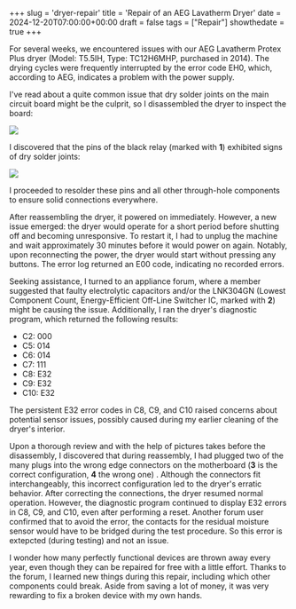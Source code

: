 +++
slug = 'dryer-repair'
title = 'Repair of an AEG Lavatherm Dryer'
date = 2024-12-20T07:00:00+00:00
draft = false
tags = ["Repair"]
showthedate = true
+++

For several weeks, we encountered issues with our AEG Lavatherm Protex Plus dryer (Model: T5.5IH, Type: TC12H6MHP, purchased in 2014). The drying cycles were frequently interrupted by the error code EH0, which, according to AEG, indicates a problem with the power supply. 

I've read about a quite common issue that dry solder joints on the main circuit board might be the culprit, so I disassembled the dryer to inspect the board:

![](/img/dryer-repair-01.jpg)

I discovered that the pins of the black relay (marked with **1**) exhibited signs of dry solder joints:

![](/img/dryer-repair-02.jpg)

I proceeded to resolder these pins and all other through-hole components to ensure solid connections everywhere.

After reassembling the dryer, it powered on immediately. However, a new issue emerged: the dryer would operate for a short period before shutting off and becoming unresponsive. To restart it, I had to unplug the machine and wait approximately 30 minutes before it would power on again. Notably, upon reconnecting the power, the dryer would start without pressing any buttons. The error log returned an E00 code, indicating no recorded errors.

Seeking assistance, I turned to an appliance forum, where a member suggested that faulty electrolytic capacitors and/or the LNK304GN (Lowest Component Count, Energy-Efficient Off-Line Switcher IC, marked with **2**) might be causing the issue. Additionally, I ran the dryer's diagnostic program, which returned the following results:

* C2: 000
* C5: 014
* C6: 014
* C7: 111
* C8: E32
* C9: E32
* C10: E32

The persistent E32 error codes in C8, C9, and C10 raised concerns about potential sensor issues, possibly caused during my earlier cleaning of the dryer's interior.

Upon a thorough review and with the help of pictures takes before the disassembly, I discovered that during reassembly, I had plugged two of the many plugs into the wrong edge connectors on the motherboard (**3** is the correct configuration, **4** the wrong one) . Although the connectors fit interchangeably, this incorrect configuration led to the dryer's erratic behavior. After correcting the connections, the dryer resumed normal operation. However, the diagnostic program continued to display E32 errors in C8, C9, and C10, even after performing a reset. Another forum user confirmed that to avoid the error, the contacts for the residual moisture sensor would have to be bridged during the test procedure. So this error is extepcted (during testing) and not an issue.

I wonder how many perfectly functional devices are thrown away every year, even though they can be repaired for free with a little effort. Thanks to the forum, I learned new things during this repair, including which other components could break. Aside from saving a lot of money, it was very rewarding to fix a broken device with my own hands.
